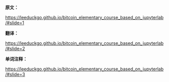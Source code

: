 
**原文：**

https://leeduckgo.github.io/bitcoin_elementary_course_based_on_jupyterlab/#slide=1

**翻译：**

https://leeduckgo.github.io/bitcoin_elementary_course_based_on_jupyterlab/#slide=2
    
**单词注释：**

https://leeduckgo.github.io/bitcoin_elementary_course_based_on_jupyterlab/#slide=3
